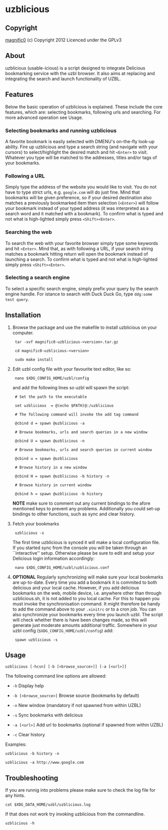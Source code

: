 uzblicious
==============

Copyright
-------------

[magnific0](http://www.github.com/magnific0) (c) Copyright 2012
Licenced under the GPLv3

About
--------------

uzblicious (usable-icious) is a script designed to integrate Delicious bookmarking service with the uzbl browser. It also aims at replacing and integrating the search and launch functionality of UZBL.

Features
--------------

Below the basic operation of uzblicious is explained. These include the core features, which are: selecting bookmarks, following urls and searching. For more advanced operation see Usage.

### Selecting bookmarks and running uzblicious

A favorite bookmark is easily selected with DMENU's on-the-fly look-up ability. Fire up uzblicious and type a search string (and navigate with your cursors) to select/highlight the desired match and hit `<Enter>` to visit. Whatever you type will be matched to the addresses, titles and/or tags of your bookmarks. 

### Following a URL

Simply type the address of the website you would like to visit. You do not have to type strict urls, e.g. `google.com` will do just fine. Mind that bookmarks will be given preference, so if your desired destination also matches a previously bookmarked item then selection (`<Enter>`) will follow your bookmark instead of your typed address (it was interpreted as a search word and it matched with a bookmark). To confirm what is typed and not what is high-lighted simply press `<Shift><Enter>`.

### Searching the web

To search the web with your favorite browser simply type some keywords and hit `<Enter>`. Mind that, as with following a URL, if your search string matches a bookmark hitting return will open the bookmark instead of launching a search. To confirm what is typed and not what is high-lighted simply press `<Shift><Enter>`.

### Selecting a search engine

To select a specific search engine, simply prefix your query by the search engine handle. For istance to search with Duck Duck Go, type `ddg:some test query`.

Installation
--------------

1. Browse the package and use the makefile to install uzblicious on your computer.

		tar -xvf magnific0-uzblicious-<version>.tar.gz

		cd magnific0-uzblicious-<version>

		sudo make install

2. Edit uzbl config file with your favourite text editor, like so:

		nano $XDG_CONFIG_HOME/uzbl/config
	
	and add the following lines so uzbl will spawn the script:

		# Set the path to the executable

		set uzblicious 	= @(echo $PATH)@:/uzblicious

		# The following command will invoke the add tag command     	    
	
		@cbind d = spawn @uzblicious -a

		# Browse bookmarks, urls and search queries in a new window
	
		@cbind U = spawn @uzblicious -n

		# Browse bookmarks, urls and search queries in current window	

		@cbind u = spawn @uzblicious

		# Browse history in a new window

		@cbind H = spawn @uzblicious -b history -n

		# Browse history in current window

		@cbind h = spawn @uzblicious -b history

	**NOTE** make sure to comment out any current bindings to the afore mentioned keys to prevent any problems. Additionally you could set-up bindings to other functions, such as sync and clear history.

3. Fetch your bookmarks

		uzblicious -s

	The first time uzblicious is synced it will make a local configuration file. If you started sync from the console you will be taken through an ``interactive'' setup. Otherwise please be sure to edit and setup your Delicious login information accordingly:

		nano $XDG_CONFIG_HOME/uzbl/uzblicious.conf

4. **OPTIONAL** Regularly synchronizing will make sure your local bookmarks are up-to-date. Every time you add a bookmark it is commited to both delicious and your local cache. However, if you add delicious bookmarks on the web, mobile device, i.e. anywhere other than through uzblicious.sh, it is not added to you local cache. For this to happen you must invoke the synchronisation command. It might therefore be handy to add the command above to your `.xinitrc` or to a cron job. You can also synchronize your bookmarks every time you launch uzbl. The script will check whether there is have been changes made, so this will generate just moderate amounts additional traffic. Somewhere in your uzbl config (`$XDG_CONFIG_HOME/uzbl/config`) add:

		spawn uzblicious -s

Usage
--------------

	uzblicious [-hcsn] [-b [<browse_source>]] [-a [<url>]]

The following command line options are allowed:

- `-h` Display help

- `-b [<browse_source>]` Browse source (bookmarks by default)

- `-n` New window (mandatory if not spawned from within UZBL)

- `-s` Sync bookmarks with delicious

- `-a [<url>]` Add url to bookmarks (optional if spawned from within UZBL)

- `-c` Clear history

Examples:

	uzblicious -b history -n

	uzblicious -a http://www.google.com

Troubleshooting
--------------

If you are  runnig into problems please make sure to check the log file for any hints.

	cat $XDG_DATA_HOME/uzbl/uzblicious.log

If that does not work try invoking uzblicious from the commandline.

	uzblicious -h